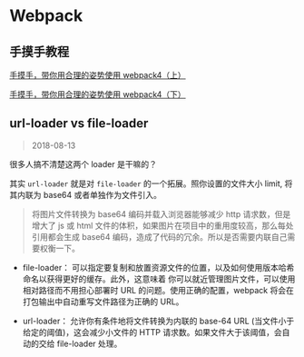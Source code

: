 # Webpack

## 手摸手教程

[手摸手，带你用合理的姿势使用 webpack4（上）](webpack/webpack4-a.md)

[手摸手，带你用合理的姿势使用 webpack4（下）](webpack/webpack4-b.md)

## url-loader vs file-loader

> 2018-08-13

很多人搞不清楚这两个 loader 是干嘛的？

其实 `url-loader` 就是对 `file-loader` 的一个拓展。照你设置的文件大小 limit, 将其内联为 base64 或者单独作为文件引入。

> 将图片文件转换为 base64 编码并载入浏览器能够减少 http 请求数，但是增大了 js 或 html 文件的体积，如果图片在项目中的重用度较高，那么每处引用都会生成 base64 编码，造成了代码的冗余。所以是否需要内联自己需要权衡一下。

- file-loader： 可以指定要复制和放置资源文件的位置，以及如何使用版本哈希命名以获得更好的缓存。此外，这意味着 你可以就近管理图片文件，可以使用相对路径而不用担心部署时 URL 的问题。使用正确的配置，webpack 将会在打包输出中自动重写文件路径为正确的 URL。

- url-loader： 允许你有条件地将文件转换为内联的 base-64 URL (当文件小于给定的阈值)，这会减少小文件的 HTTP 请求数。如果文件大于该阈值，会自动的交给 file-loader 处理。
